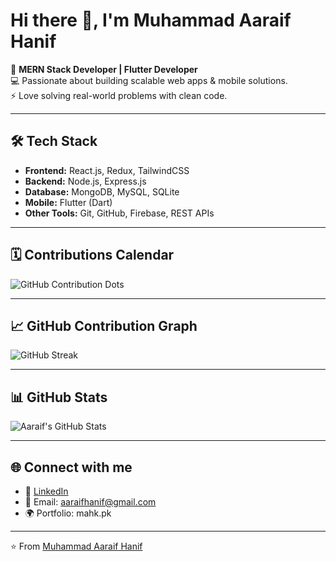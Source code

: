 # Hi there 👋, I'm Muhammad Aaraif Hanif  

🚀 **MERN Stack Developer | Flutter Developer**  
💻 Passionate about building scalable web apps & mobile solutions.  
⚡ Love solving real-world problems with clean code.  

---

## 🛠️ Tech Stack
- **Frontend:** React.js, Redux, TailwindCSS  
- **Backend:** Node.js, Express.js  
- **Database:** MongoDB, MySQL, SQLite  
- **Mobile:** Flutter (Dart)  
- **Other Tools:** Git, GitHub, Firebase, REST APIs  

---

## 🗓️ Contributions Calendar

![GitHub Contribution Dots](https://ghchart.rshah.org/2E7D32/aaraifkhan)

---

## 📈 GitHub Contribution Graph
![GitHub Streak](https://github-readme-streak-stats.herokuapp.com/?user=aaraifkhan&theme=tokyonight)    

---

## 📊 GitHub Stats
![Aaraif's GitHub Stats](https://github-readme-stats.herokuapp.com/api?username=aaraifkhan&show_icons=true&theme=tokyonight)  

---

## 🌐 Connect with me
- 💼 [LinkedIn](https://www.linkedin.com/in/aaraif-hanif)  
- 📧 Email: aaraifhanif@gmail.com  
- 🌍 Portfolio: mahk.pk  

---
⭐️ From [Muhammad Aaraif Hanif](https://github.com/aaraifkhan)
